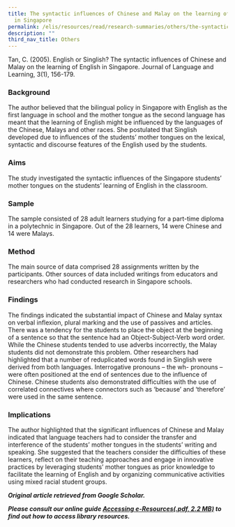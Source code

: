 ```yaml
---
title: The syntactic influences of Chinese and Malay on the learning of English
  in Singapore
permalink: /elis/resources/read/research-summaries/others/the-syntactic-influences-on-learning-of-english/
description: ""
third_nav_title: Others
---
```

 
Tan, C. (2005). English or Singlish? The syntactic influences of Chinese and Malay on the learning of English in Singapore. Journal of Language and Learning, 3(1), 156-179.

### Background

The author believed that the bilingual policy in Singapore with English as the first language in school and the mother tongue as the second language has meant that the learning of English might be influenced by the languages of the Chinese, Malays and other races. She postulated that Singlish developed due to influences of the students’ mother tongues on the lexical, syntactic and discourse features of the English used by the students.

### Aims

The study investigated the syntactic influences of the Singapore students’ mother tongues on the students’ learning of English in the classroom.

### Sample

The sample consisted of 28 adult learners studying for a part-time diploma in a polytechnic in Singapore. Out of the 28 learners, 14 were Chinese and 14 were Malays.

### Method

The main source of data comprised 28 assignments written by the participants. Other sources of data included writings from educators and researchers who had conducted research in Singapore schools.

### Findings

The findings indicated the substantial impact of Chinese and Malay syntax on verbal inflexion, plural marking and the use of passives and articles. There was a tendency for the students to place the object at the beginning of a sentence so that the sentence had an Object-Subject-Verb word order. While the Chinese students tended to use adverbs incorrectly, the Malay students did not demonstrate this problem. Other researchers had highlighted that a number of reduplicated words found in Singlish were derived from both languages. Interrogative pronouns – the wh- pronouns – were often positioned at the end of sentences due to the influence of Chinese. Chinese students also demonstrated difficulties with the use of correlated connectives where connectors such as ‘because’ and ‘therefore’ were used in the same sentence.

### Implications

The author highlighted that the significant influences of Chinese and Malay indicated that language teachers had to consider the transfer and interference of the students’ mother tongues in the students’ writing and speaking. She suggested that the teachers consider the difficulties of these learners, reflect on their teaching approaches and engage in innovative practices by leveraging students’ mother tongues as prior knowledge to facilitate the learning of English and by organizing communicative activities using mixed racial student groups.


_**Original article retrieved from Google Scholar.**_  

**_Please consult our online guide [Accessing e-Resources(.pdf, 2.2 MB)](https://academyofsingaporeteachers-moe-edu-sg-admin.cwp.sg/elis/resources/read/research-summaries/others/18e45074-6b1b-4ac7-811f-1a8da16c4f81 "Accessing e-Resources") to find out how to access library resources._**